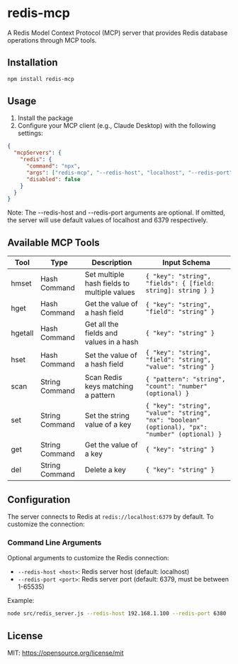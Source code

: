 # redis-mcp

A Redis Model Context Protocol (MCP) server that provides Redis database operations through MCP tools.

## Installation

```bash
npm install redis-mcp
```

## Usage

1. Install the package
2. Configure your MCP client (e.g., Claude Desktop) with the following settings:

```json
{
  "mcpServers": {
    "redis": {
      "command": "npx",
      "args": ["redis-mcp", "--redis-host", "localhost", "--redis-port", "6379"],
      "disabled": false
    }
  }
}
```

Note: The --redis-host and --redis-port arguments are optional. If omitted, the server will use default values of localhost and 6379 respectively.

## Available MCP Tools

|Tool|Type|Description|Input Schema|
|------|------|-------------|--------------|
|hmset|Hash Command|Set multiple hash fields to multiple values|`{ "key": "string", "fields": { [field: string]: string } }`|
|hget|Hash Command|Get the value of a hash field|`{ "key": "string", "field": "string" }`|
|hgetall|Hash Command|Get all the fields and values in a hash|`{ "key": "string" }`|
|hset|Hash Command|Set the value of a hash field|`{ "key": "string", "field": "string", "value": "string" }`|
|scan|String Command|Scan Redis keys matching a pattern|`{ "pattern": "string", "count": "number" (optional) }`|
|set|String Command|Set the string value of a key|`{ "key": "string", "value": "string", "nx": "boolean" (optional), "px": "number" (optional) }`|
|get|String Command|Get the value of a key|`{ "key": "string" }`|
|del|String Command|Delete a key|`{ "key": "string" }`|

## Configuration

The server connects to Redis at `redis://localhost:6379` by default. To customize the connection:

### Command Line Arguments

Optional arguments to customize the Redis connection:

- `--redis-host <host>`: Redis server host (default: localhost)
- `--redis-port <port>`: Redis server port (default: 6379, must be between 1-65535)

Example:
```bash
node src/redis_server.js --redis-host 192.168.1.100 --redis-port 6380
```

## License

MIT: https://opensource.org/license/mit